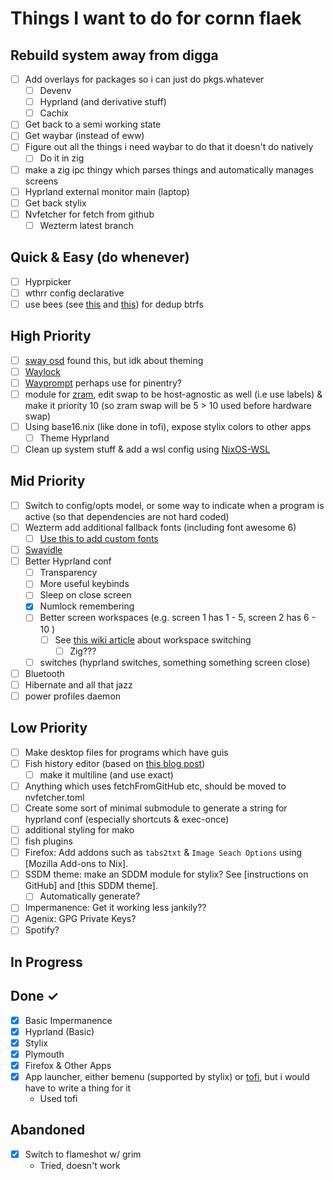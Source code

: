 # Things I want to do for cornn flaek

## Rebuild system away from digga

- [ ] Add overlays for packages so i can just do pkgs.whatever
  - [ ] Devenv
  - [ ] Hyprland (and derivative stuff)
  - [ ] Cachix
- [ ] Get back to a semi working state
- [ ] Get waybar (instead of eww)
- [ ] Figure out all the things i need waybar to do that it doesn't do natively
  - [ ] Do it in zig
- [ ] make a zig ipc thingy which parses things and automatically manages screens
- [ ] Hyprland external monitor main (laptop)
- [ ] Get back stylix
- [ ] Nvfetcher for fetch from github
  - [ ] Wezterm latest branch

## Quick & Easy (do whenever)

- [ ] Hyprpicker
- [ ] wthrr config declarative
- [ ] use bees (see [this](https://dataswamp.org/~solene/2022-08-16-btrfs-deduplication-with-bees.html) and
      [this](https://github.com/NixOS/nixpkgs/blob/master/nixos/modules/services/misc/bees.nix)) for dedup btrfs

## High Priority

- [ ] [sway osd](https://github.com/ErikReider/SwayOSD) found this, but idk about theming
- [ ] [Waylock](https://github.com/ifreund/waylock)
- [ ] [Wayprompt](https://git.sr.ht/~leon_plickat/wayprompt) perhaps use for pinentry?
- [ ] module for [zram](https://github.com/NixOS/nixpkgs/blob/master/nixos/modules/config/zram.nix), edit swap to be
      host-agnostic as well (i.e use labels) & make it priority 10 (so zram swap will be 5 > 10 used before hardware swap)
- [ ] Using base16.nix (like done in tofi), expose stylix colors to other apps
  - [ ] Theme Hyprland
- [ ] Clean up system stuff & add a wsl config using [NixOS-WSL](https://github.com/nix-community/NixOS-WSL)

## Mid Priority

- [ ] Switch to config/opts model, or some way to indicate when a program is active (so that dependencies are not
      hard coded)
- [ ] Wezterm add additional fallback fonts (including font awesome 6)
  - [ ] [Use this to add custom fonts](https://www.adaltas.com/en/2022/03/29/nix-package-creation-install-font/)
- [ ] [Swayidle](https://github.com/swaywm/swayidle/issues/129)
- [ ] Better Hyprland conf
  - [ ] Transparency
  - [ ] More useful keybinds
  - [ ] Sleep on close screen
  - [x] Numlock remembering
  - [ ] Better screen workspaces (e.g. screen 1 has 1 - 5, screen 2 has 6 - 10 )
    - [ ] See
          [this wiki article](https://wiki.hyprland.org/FAQ/#how-do-i-move-my-favorite-workspaces-to-a-new-monitor-when-i-plug-it-in)
          about workspace switching
      - [ ] Zig???
  - [ ] switches (hyprland switches, something something screen close)
- [ ] Bluetooth
- [ ] Hibernate and all that jazz
- [ ] power profiles daemon

## Low Priority

- [ ] Make desktop files for programs which have guis
- [ ] Fish history editor (based on [this blog post](https://jordanelver.co.uk/blog/2020/05/29/history-deleting-helper-for-fish-shell/))
  - [ ] make it multiline (and use exact)
- [ ] Anything which uses fetchFromGitHub etc, should be moved to nvfetcher.toml
- [ ] Create some sort of minimal submodule to generate a string for hyprland conf (especially shortcuts & exec-once)
- [ ] additional styling for mako
- [ ] fish plugins
- [ ] Firefox: Add addons such as `tabs2txt` & `Image Seach Options` using [Mozilla Add-ons to Nix].
- [ ] SSDM theme: make an SDDM module for stylix? See [instructions on GitHub] and [this SDDM theme].
  - [ ] Automatically generate?
- [ ] Impermanence: Get it working less jankily??
- [ ] Agenix: GPG Private Keys?
- [ ] Spotify?

## In Progress

## Done ✓

- [x] Basic Impermanence
- [x] Hyprland (Basic)
- [x] Stylix
- [x] Plymouth
- [x] Firefox & Other Apps
- [x] App launcher, either bemenu (supported by stylix) or [tofi](https://github.com/philj56/tofi), but i would have to
      write a thing for it
  - Used tofi

## Abandoned

- [x] Switch to flameshot w/ grim
  - Tried, doesn't work
